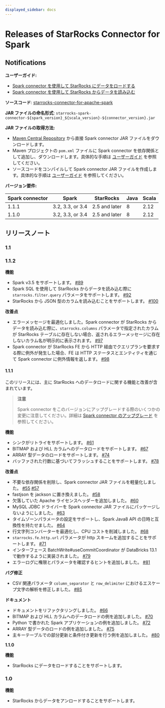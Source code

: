 ```yaml
---
displayed_sidebar: docs
---
```


# Releases of StarRocks Connector for Spark

## Notifications

**ユーザーガイド:**

- [Spark connector を使用して StarRocks にデータをロードする](../loading/Spark-connector-starrocks.md)
- [Spark connector を使用して StarRocks からデータを読み込む](../unloading/Spark_connector.md)

**ソースコード**: [starrocks-connector-for-apache-spark](https://github.com/StarRocks/starrocks-connector-for-apache-spark)

**JAR ファイルの命名形式**: `starrocks-spark-connector-${spark_version}_${scala_version}-${connector_version}.jar`

**JAR ファイルの取得方法:**

- [Maven Central Repository](https://repo1.maven.org/maven2/com/starrocks) から直接 Spark connector JAR ファイルをダウンロードします。
- Maven プロジェクトの `pom.xml` ファイルに Spark connector を依存関係として追加し、ダウンロードします。具体的な手順は [ユーザーガイド](../loading/Spark-connector-starrocks.md#obtain-spark-connector) を参照してください。
- ソースコードをコンパイルして Spark connector JAR ファイルを作成します。具体的な手順は [ユーザーガイド](../loading/Spark-connector-starrocks.md#obtain-spark-connector) を参照してください。

**バージョン要件:**

| Spark connector | Spark            | StarRocks     | Java | Scala |
| --------------- | ---------------- | ------------- | ---- | ----- |
| 1.1.1           | 3.2, 3.3, or 3.4 | 2.5 and later | 8    | 2.12  |
| 1.1.0           | 3.2, 3.3, or 3.4 | 2.5 and later | 8    | 2.12  |

## リリースノート

### 1.1

### 1.1.2

**機能**

- Spark v3.5 をサポートします。 [#89](https://github.com/StarRocks/starrocks-connector-for-apache-spark/pull/89)
- Spark SQL を使用して StarRocks からデータを読み込む際に `starrocks.filter.query` パラメータをサポートします。 [#92](https://github.com/StarRocks/starrocks-connector-for-apache-spark/pull/92)
- StarRocks から JSON 型のカラムを読み込むことをサポートします。 [#100](https://github.com/StarRocks/starrocks-connector-for-apache-spark/pull/100)

**改善点**

- エラーメッセージを最適化しました。Spark connector が StarRocks からデータを読み込む際に、`starrocks.columns` パラメータで指定されたカラムが StarRocks テーブルに存在しない場合、返されるエラーメッセージに存在しないカラム名が明示的に表示されます。 [#97](https://github.com/StarRocks/starrocks-connector-for-apache-spark/pull/97)
- Spark connector が StarRocks FE から HTTP 経由でクエリプランを要求する際に例外が発生した場合、FE は HTTP ステータスとエンティティを通じて Spark connector に例外情報を返します。 [#98](https://github.com/StarRocks/starrocks-connector-for-apache-spark/pull/98)

#### 1.1.1

このリリースには、主に StarRocks へのデータロードに関する機能と改善が含まれています。

> **注意**
>
> Spark connector をこのバージョンにアップグレードする際のいくつかの変更に注意してください。詳細は [Spark connector のアップグレード](../loading/Spark-connector-starrocks.md#upgrade-from-version-110-to-111) を参照してください。

**機能**

- シンクがリトライをサポートします。 [#61](https://github.com/StarRocks/starrocks-connector-for-apache-spark/pull/61)
- BITMAP および HLL カラムへのデータロードをサポートします。 [#67](https://github.com/StarRocks/starrocks-connector-for-apache-spark/pull/67)
- ARRAY 型データのロードをサポートします。 [#74](https://github.com/StarRocks/starrocks-connector-for-apache-spark/pull/74)
- バッファされた行数に基づいてフラッシュすることをサポートします。 [#78](https://github.com/StarRocks/starrocks-connector-for-apache-spark/pull/78)

**改善点**

- 不要な依存関係を削除し、Spark connector JAR ファイルを軽量化しました。 [#55](https://github.com/StarRocks/starrocks-connector-for-apache-spark/pull/55) [#57](https://github.com/StarRocks/starrocks-connector-for-apache-spark/pull/57)
- fastjson を jackson に置き換えました。 [#58](https://github.com/StarRocks/starrocks-connector-for-apache-spark/pull/58)
- 欠落していた Apache ライセンスヘッダーを追加しました。 [#60](https://github.com/StarRocks/starrocks-connector-for-apache-spark/pull/60)
- MySQL JDBC ドライバーを Spark connector JAR ファイルにパッケージしないようにしました。 [#63](https://github.com/StarRocks/starrocks-connector-for-apache-spark/pull/63)
- タイムゾーンパラメータの設定をサポートし、Spark Java8 API の日時と互換性を持たせました。 [#64](https://github.com/StarRocks/starrocks-connector-for-apache-spark/pull/64)
- 行文字列コンバーターを最適化し、CPU コストを削減しました。 [#68](https://github.com/StarRocks/starrocks-connector-for-apache-spark/pull/68)
- `starrocks.fe.http.url` パラメータが http スキームを追加することをサポートします。 [#71](https://github.com/StarRocks/starrocks-connector-for-apache-spark/pull/71)
- インターフェース BatchWrite#useCommitCoordinator が DataBricks 13.1 で動作するように実装されました。 [#79](https://github.com/StarRocks/starrocks-connector-for-apache-spark/pull/79)
- エラーログに権限とパラメータを確認するヒントを追加しました。 [#81](https://github.com/StarRocks/starrocks-connector-for-apache-spark/pull/81)

**バグ修正**

- CSV 関連パラメータ `column_separator` と `row_delimiter` におけるエスケープ文字の解析を修正しました。 [#85](https://github.com/StarRocks/starrocks-connector-for-apache-spark/pull/85)

**ドキュメント**

- ドキュメントをリファクタリングしました。 [#66](https://github.com/StarRocks/starrocks-connector-for-apache-spark/pull/66)
- BITMAP および HLL カラムへのデータロードの例を追加しました。 [#70](https://github.com/StarRocks/starrocks-connector-for-apache-spark/pull/70)
- Python で書かれた Spark アプリケーションの例を追加しました。 [#72](https://github.com/StarRocks/starrocks-connector-for-apache-spark/pull/72)
- ARRAY 型データのロードの例を追加しました。 [#75](https://github.com/StarRocks/starrocks-connector-for-apache-spark/pull/75)
- 主キーテーブルでの部分更新と条件付き更新を行う例を追加しました。 [#80](https://github.com/StarRocks/starrocks-connector-for-apache-spark/pull/80)

**1.1.0**

**機能**

- StarRocks にデータをロードすることをサポートします。

### 1.0

**機能**

- StarRocks からデータをアンロードすることをサポートします。